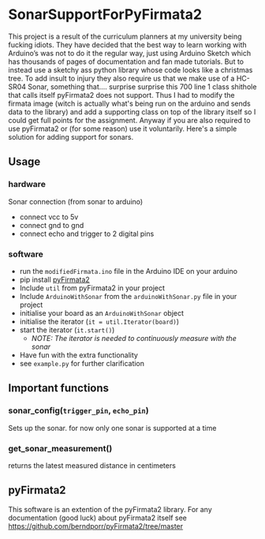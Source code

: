 # SonarSupportForPyFirmata2

This project is a result of the curriculum planners at my university being fucking idiots. They have decided that the best way to learn working 
with Arduino’s was not to do it the regular way, just using Arduino Sketch which has thousands of pages of documentation and fan made tutorials. 
But to instead use a sketchy ass python library whose code looks like a christmas tree. To add insult to injury they also require us that we make use 
of a HC-SR04 Sonar, something that.... surprise surprise this 700 line 1 class shithole that calls itself pyFirmata2 does not support. 
Thus I had to modify the firmata image (witch is actually what's being run on the arduino and sends data to the library) and add a supporting class on top of the library itself
so I could get full points for the assignment. Anyway if you are also required to use pyFirmata2 or (for some reason) use it voluntarily. Here's a simple solution for adding support for sonars.

## Usage
### hardware
Sonar connection (from sonar to arduino)
- connect vcc to 5v
- connect gnd to gnd
- connect echo and trigger to 2 digital pins
### software
- run the `modifiedFirmata.ino` file in the Arduino IDE on your arduino
- pip install [pyFirmata2](https://github.com/berndporr/pyFirmata2/tree/master)
- Include `util` from pyFirmata2 in your project
- Include `ArduinoWithSonar` from the `arduinoWithSonar.py` file in your project
- initialise your board as an `ArduinoWithSonar` object
- initialise the iterator  (`it = util.Iterator(board)`)
- start the iterator (`it.start()`)
  - *NOTE: The iterator is needed to continuously measure with the sonar*
- Have fun with the extra functionality
- see `example.py` for further clarification

## Important functions

### sonar_config(`trigger_pin`, `echo_pin`)
Sets up the sonar. 
for now only one sonar is supported at a time

### get_sonar_measurement()
returns the latest measured distance in centimeters


## pyFirmata2
This software is an extention of the pyFirmata2 library.
For any documentation (good luck) about pyFirmata2 itself see
https://github.com/berndporr/pyFirmata2/tree/master
